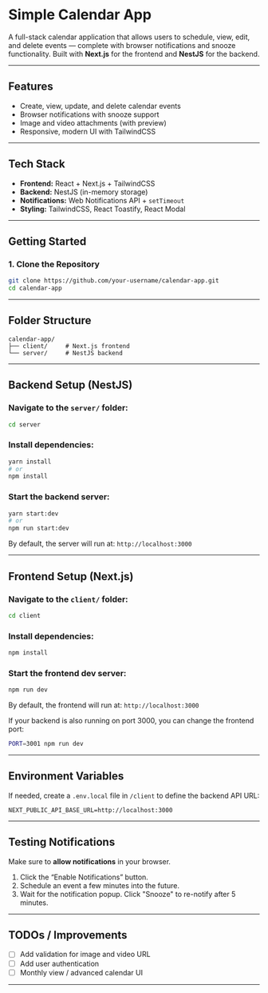 # Simple Calendar App

A full-stack calendar application that allows users to schedule, view, edit, and delete events — complete with browser notifications and snooze functionality. Built with **Next.js** for the frontend and **NestJS** for the backend.

---

## Features

- Create, view, update, and delete calendar events
- Browser notifications with snooze support
- Image and video attachments (with preview)
- Responsive, modern UI with TailwindCSS

---

## Tech Stack

- **Frontend:** React + Next.js + TailwindCSS
- **Backend:** NestJS (in-memory storage)
- **Notifications:** Web Notifications API + `setTimeout`
- **Styling:** TailwindCSS, React Toastify, React Modal

---

## Getting Started

### 1. Clone the Repository

```bash
git clone https://github.com/your-username/calendar-app.git
cd calendar-app
```

---

## Folder Structure

```
calendar-app/
├── client/     # Next.js frontend
└── server/     # NestJS backend
```

---

## Backend Setup (NestJS)

### Navigate to the `server/` folder:

```bash
cd server
```

### Install dependencies:

```bash
yarn install
# or
npm install
```

### Start the backend server:

```bash
yarn start:dev
# or
npm run start:dev
```

By default, the server will run at: `http://localhost:3000`

---

## Frontend Setup (Next.js)

### Navigate to the `client/` folder:

```bash
cd client
```

### Install dependencies:

```bash
npm install
```

### Start the frontend dev server:

```bash
npm run dev
```

By default, the frontend will run at: `http://localhost:3000`

If your backend is also running on port 3000, you can change the frontend port:

```bash
PORT=3001 npm run dev
```

---

## Environment Variables

If needed, create a `.env.local` file in `/client` to define the backend API URL:

```env
NEXT_PUBLIC_API_BASE_URL=http://localhost:3000
```

---

## Testing Notifications

Make sure to **allow notifications** in your browser.

1. Click the “Enable Notifications” button.
2. Schedule an event a few minutes into the future.
3. Wait for the notification popup. Click "Snooze" to re-notify after 5 minutes.

---

## TODOs / Improvements

- [ ] Add validation for image and video URL
- [ ] Add user authentication
- [ ] Monthly view / advanced calendar UI

---
